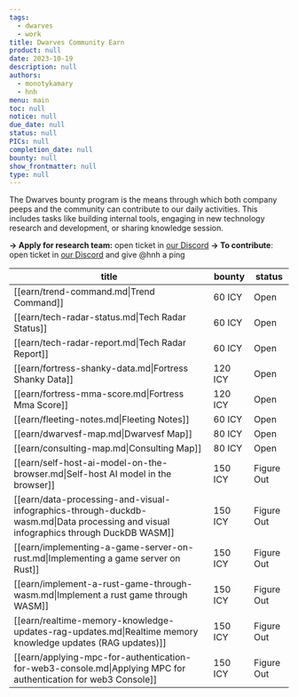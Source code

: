 ```yaml
---
tags: 
  - dwarves
  - work
title: Dwarves Community Earn
product: null
date: 2023-10-19
description: null
authors: 
  - monotykamary
  - hnh
menu: main
toc: null
notice: null
due_date: null
status: null
PICs: null
completion_date: null
bounty: null
show_frontmatter: null
type: null
---
```

The Dwarves bounty program is the means through which both company peeps and the community can contribute to our daily activities. This includes tasks like building internal tools, engaging in new technology research and development, or sharing knowledge session.

**→ Apply for research team:** open ticket in [our Discord](https://discord.com/invite/dwarvesv) 
**→ To contribute**: open ticket in [our Discord](https://discord.com/invite/dwarvesv) and give @hnh a ping 

| title                                                                                                                                | bounty  | status     |
| ------------------------------------------------------------------------------------------------------------------------------------ | ------- | ---------- |
| [[earn/trend-command.md\|Trend Command]]                                                                                             | 60 ICY  | Open       |
| [[earn/tech-radar-status.md\|Tech Radar Status]]                                                                                     | 60 ICY  | Open       |
| [[earn/tech-radar-report.md\|Tech Radar Report]]                                                                                     | 60 ICY  | Open       |
| [[earn/fortress-shanky-data.md\|Fortress Shanky Data]]                                                                               | 120 ICY | Open       |
| [[earn/fortress-mma-score.md\|Fortress Mma Score]]                                                                                   | 120 ICY | Open       |
| [[earn/fleeting-notes.md\|Fleeting Notes]]                                                                                           | 60 ICY  | Open       |
| [[earn/dwarvesf-map.md\|Dwarvesf Map]]                                                                                               | 80 ICY  | Open       |
| [[earn/consulting-map.md\|Consulting Map]]                                                                                           | 80 ICY  | Open       |
| [[earn/self-host-ai-model-on-the-browser.md\|Self-host AI model in the browser]]                                                     | 150 ICY | Figure Out |
| [[earn/data-processing-and-visual-infographics-through-duckdb-wasm.md\|Data processing and visual infographics through DuckDB WASM]] | 150 ICY | Figure Out |
| [[earn/implementing-a-game-server-on-rust.md\|Implementing a game server on Rust]]                                                   | 150 ICY | Figure Out |
| [[earn/implement-a-rust-game-through-wasm.md\|Implement a rust game through WASM]]                                                   | 150 ICY | Figure Out |
| [[earn/realtime-memory-knowledge-updates-rag-updates.md\|Realtime memory knowledge updates (RAG updates)]]                           | 150 ICY | Figure Out |
| [[earn/applying-mpc-for-authentication-for-web3-console.md\|Applying MPC for authentication for web3 Console]]                       | 150 ICY | Figure Out |
